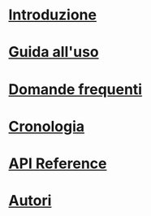 # [Introduzione](index.md)
# [Guida all'uso](tutorial.md)
# [Domande frequenti](faq.md)
# [Cronologia](changelog.md)
# [API Reference](../../obj/api/FatturaElettronica/)
# [Autori](authors.md)
